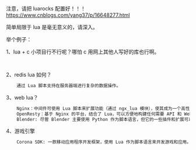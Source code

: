 注意，请把 luarocks 配置好！！！
https://www.cnblogs.com/yang37/p/16648277.html


简单局限于 lua 是毫无意义的，请深入。

举个例子：

1、lua + c 小项目行不行呢？哪怕 c 用网上其他人写好的库也行啊。

```txt
    
```

2、redis lua 如何？

```txt
    通过 Lua 脚本支持在服务器端进行复杂的数据操作。
```

3、web lua？

```txt
    Nginx：中间件可使用 Lua 脚本来扩展功能（通过 ngx_lua 模块），使其成为一个高性能的 Web 服务器和反向代理服务器。
    OpenResty：基于 Nginx 的平台，结合了 Lua，可以方便地构建任何需要 API 和 Web 应用程序的项目。
    Blender: 尽管 Blender 主要使用 Python 作为脚本语言，但它的一些插件和扩展可以使用 C/C++ 和 Lua 结合开发。
```

4、游戏引擎

```txt
    Corona SDK: 一款移动应用程序开发框架，使用 Lua 作为脚本语言来开发游戏和应用。
```

